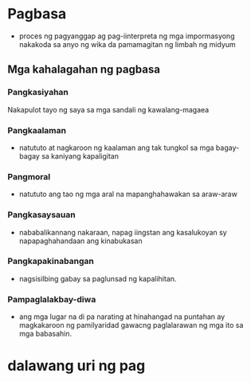 # Pagbasa
- proces ng pagyanggap ag pag-iinterpreta ng mga impormasyong nakakoda sa anyo ng wika da pamamagitan ng limbah ng midyum

## Mga kahalagahan ng pagbasa
### Pangkasiyahan
Nakapulot tayo ng saya sa mga sandali ng kawalang-magaea
### Pangkaalaman
- natututo at nagkaroon ng kaalaman ang tak tungkol sa mga bagay-bagay sa kaniyang kapaligitan
### Pangmoral
- natututo ang tao ng mga aral na mapanghahawakan sa araw-araw
### Pangkasaysauan
- nababalikannang nakaraan, napag iingstan ang kasalukoyan sy napapaghahandaan ang kinabukasan
### Pangkapakinabangan
- nagsisilbing gabay sa paglunsad ng kapalihitan.
### Pampaglalakbay-diwa
- ang mga lugar na di pa narating at hinahangad na puntahan ay magkakaroon ng pamilyaridad gawacng paglalarawan ng mga ito sa mga babasahin.

# dalawang uri ng pag